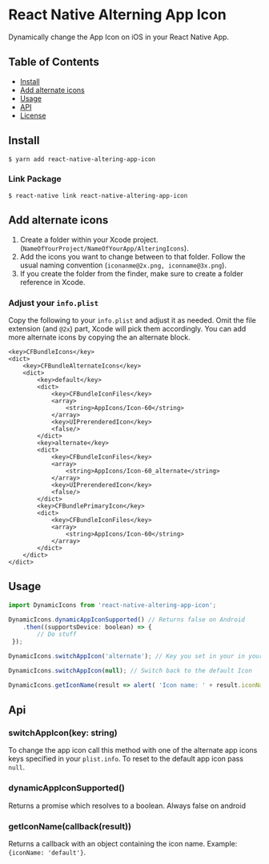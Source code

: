 
# React Native Alterning App Icon

Dynamically change the App Icon on iOS in your React Native App.

## Table of Contents

- [Install](#install)
- [Add alternate icons](#add-alternate-icons)
- [Usage](#usage)
- [API](#api)
- [License](#license)

## Install

```
$ yarn add react-native-altering-app-icon
```

### Link Package

```
$ react-native link react-native-altering-app-icon
```

## Add alternate icons

1. Create a folder within your Xcode project. (`NameOfYourProject/NameOfYourApp/AlteringIcons`).
2. Add the icons you want to change between to that folder. Follow the usual naming convention (`iconanme@2x.png, iconname@3x.png`).
3. If you create the folder from the finder, make sure to create a folder reference in Xcode.

### Adjust your `info.plist`

Copy the following to your `info.plist` and adjust it as needed. Omit the file extension (and `@2x`) part, Xcode will pick them accordingly. You can add more alternate icons by copying the an alternate block.

```
<key>CFBundleIcons</key>
<dict>
    <key>CFBundleAlternateIcons</key>
    <dict>
        <key>default</key>
        <dict>
            <key>CFBundleIconFiles</key>
            <array>
                <string>AppIcons/Icon-60</string>
            </array>
            <key>UIPrerenderedIcon</key>
            <false/>
        </dict>
        <key>alternate</key>
        <dict>
            <key>CFBundleIconFiles</key>
            <array>
                <string>AppIcons/Icon-60_alternate</string>
            </array>
            <key>UIPrerenderedIcon</key>
            <false/>
        </dict>
        <key>CFBundlePrimaryIcon</key>
        <dict>
            <key>CFBundleIconFiles</key>
            <array>
                <string>AppIcons/Icon-60</string>
            </array>
        </dict>
    </dict>
</dict>
```

## Usage

```javascript
import DynamicIcons from 'react-native-altering-app-icon';

DynamicIcons.dynamicAppIconSupported() // Returns false on Android
    .then((supportsDevice: boolean) => {
        // Do stuff  
 });

DynamicIcons.switchAppIcon('alternate'); // Key you set in your in your info.plist

DynamicIcons.switchAppIcon(null); // Switch back to the default Icon

DynamicIcons.getIconName(result => alert( 'Icon name: ' + result.iconName));
```

## Api

### switchAppIcon(key: string)

To change the app icon call this method with one of the alternate app icons keys specified in your `plist.info`. To reset to the default app icon pass `null`.

### dynamicAppIconSupported()

Returns a promise which resolves to a boolean. Always false on android

### getIconName(callback(result))

Returns a callback with an object containing the icon name. Example: `{iconName: 'default'}`.
